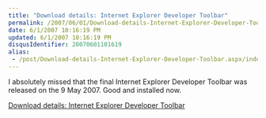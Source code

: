 ```yaml
---
title: "Download details: Internet Explorer Developer Toolbar"
permalink: /2007/06/01/Download-details-Internet-Explorer-Developer-Toolbar/
date: 6/1/2007 10:16:19 PM
updated: 6/1/2007 10:16:19 PM
disqusIdentifier: 20070601101619
alias:
 - /post/Download-details-Internet-Explorer-Developer-Toolbar.aspx/index.html
---
```

I absolutely missed that the final Internet Explorer Developer Toolbar was released on the 9 May 2007. Good and installed now.

[Download details: Internet Explorer Developer Toolbar](http://www.microsoft.com/downloads/details.aspx?FamilyID=e59c3964-672d-4511-bb3e-2d5e1db91038&displaylang=en)
